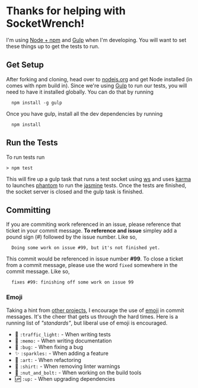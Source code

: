 # Thanks for helping with SocketWrench!

I'm using [Node + npm](https://nodejs.org/) and [Gulp](http://gulpjs.com/) when I'm developing. You will want to set these things up to get the tests to run.

## Get Setup

After forking and cloning, head over to [nodejs.org](https://nodejs.org/) and get Node installed (in comes with npm build in). Since we're using [Gulp](http://gulpjs.com/) to run our tests, you will need to have it installed globally. You can do that by running

```shell
  npm install -g gulp
```

Once you have gulp, install all the dev dependencies by running

```shell
  npm install
```

## Run the Tests

To run tests run

```text
> npm test
```

This will fire up a gulp task that runs a test socket using [ws](https://github.com/websockets/ws) and uses [karma](http://karma-runner.github.io/) to launches [phantom](https://www.npmjs.com/package/phantomjs) to run the [jasmine](http://jasmine.github.io/) tests. Once the tests are finished, the socket server is closed and the gulp task is finished.

## Committing

If you are commiting work referenced in an issue, please reference that ticket in your commit message. **To reference and issue** simpley add a pound sign (#) followed by the issue number. Like so,

```plain
  Doing some work on issue #99, but it's not finished yet.
```

This commit would be referenced in issue number **#99**. To close a ticket from a commit message, please use the word `fixed` somewhere in the commit message. Like so,

```plain
  fixes #99: finishing off some work on issue 99
```

### Emoji

Taking a hint from [other projects](https://github.com/atom/atom/blob/master/CONTRIBUTING.md#git-commit-messages), I encourage the use of [emoji](http://www.emoji-cheat-sheet.com/) in commit messages. It's the cheer that gets us through the hard times. Here is a running list of *"standards"*, but liberal use of emoji is encouraged.

+ :traffic_light: `:traffic_light:` - When writing tests
+ :memo: `:memo:` - When writing documentation
+ :bug: `:bug:` - When fixing a bug
+ :sparkles: `:sparkles:` - When adding a feature
+ :art: `:art:` - When refactoring
+ :shirt: `:shirt:` - When removing linter warnings
+ :nut_and_bolt: `:nut_and_bolt:` - When working on the build tools
+ :up: `:up:` - When upgrading dependencies